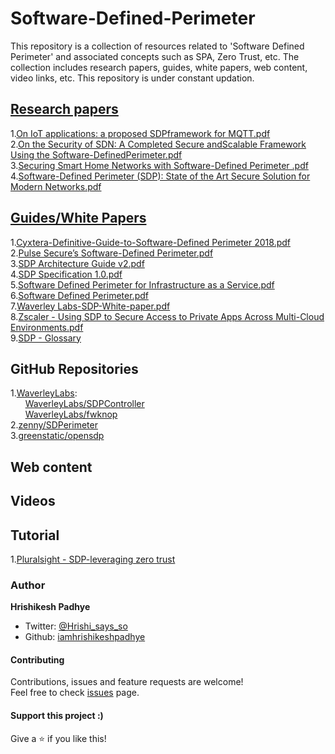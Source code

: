 # Software-Defined-Perimeter

This repository is a collection of resources related to 'Software Defined Perimeter' and associated concepts such as SPA, Zero Trust, etc. The collection includes research papers, guides, white papers, web content, video links, etc. This repository is under constant updation. 

## [Research papers](https://github.com/iamhrishikeshpadhye/Software-Defined-Perimeter/tree/master/Research%20Papers)
  1.[On IoT applications: a proposed SDPframework for MQTT.pdf](https://github.com/iamhrishikeshpadhye/Software-Defined-Perimeter/blob/master/Research%20Papers/On%20IoT%20applications:%20a%20proposed%20SDPframework%20for%20MQTT.pdf)<br>
  2.[On the Security of SDN: A Completed Secure andScalable Framework Using the Software-DefinedPerimeter.pdf](https://github.com/iamhrishikeshpadhye/Software-Defined-Perimeter/blob/master/Research%20Papers/On%20the%20Security%20of%20SDN:%20A%20Completed%20Secure%20andScalable%20Framework%20Using%20the%20Software-DefinedPerimeter.pdf)<br>
  3.[Securing Smart Home Networks with Software-Defined Perimeter .pdf](https://github.com/iamhrishikeshpadhye/Software-Defined-Perimeter/blob/master/Research%20Papers/Securing%20Smart%20Home%20Networks%20with%20Software-Defined%20Perimeter%20.pdf)<br>
  4.[Software-Defined Perimeter (SDP): State of the Art Secure Solution for Modern Networks.pdf](https://github.com/iamhrishikeshpadhye/Software-Defined-Perimeter/blob/master/Research%20Papers/Software-Defined%20Perimeter%20(SDP):%20State%20of%20the%20Art%20Secure%20Solution%20for%20Modern%20Networks.pdf)<br>
## [Guides/White Papers](https://github.com/iamhrishikeshpadhye/Software-Defined-Perimeter/tree/master/Guides)
  1.[Cyxtera-Definitive-Guide-to-Software-Defined Perimeter 2018.pdf](https://github.com/iamhrishikeshpadhye/Software-Defined-Perimeter/blob/master/Guides/Cyxtera-Definitive-Guide-to-Software-Defined%20Perimeter%202018.pdf)<br>
  2.[Pulse Secure’s Software-Defined Perimeter.pdf](https://github.com/iamhrishikeshpadhye/Software-Defined-Perimeter/blob/master/Guides/Pulse%20Secure%E2%80%99s%20Software-Defined%20Perimeter.pdf)<br>
  3.[SDP Architecture Guide v2.pdf](https://github.com/iamhrishikeshpadhye/Software-Defined-Perimeter/blob/master/Guides/SDP%20Architecture%20Guide%20v2.pdf)<br>
  4.[SDP Specification 1.0.pdf](https://github.com/iamhrishikeshpadhye/Software-Defined-Perimeter/blob/master/Guides/SDP%20Specification%201.0.pdf)<br>
  5.[Software Defined Perimeter for Infrastructure as a Service.pdf](https://github.com/iamhrishikeshpadhye/Software-Defined-Perimeter/blob/master/Guides/Software%20Defined%20Perimeter%20for%20Infrastructure%20as%20a%20Service.pdf)<br>
  6.[Software Defined Perimeter.pdf](https://github.com/iamhrishikeshpadhye/Software-Defined-Perimeter/blob/master/Guides/Software%20Defined%20Perimeter.pdf)<br>
  7.[Waverley Labs-SDP-White-paper.pdf](https://github.com/iamhrishikeshpadhye/Software-Defined-Perimeter/blob/master/Guides/Waverley%20Labs-SDP-White-paper.pdf)<br>
  8.[Zscaler - Using SDP to Secure Access to Private Apps Across Multi-Cloud Environments.pdf](https://github.com/iamhrishikeshpadhye/Software-Defined-Perimeter/blob/master/Guides/Zscaler%20-%20Using%20SDP%20to%20Secure%20Access%20to%20Private%20Apps%20Across%20Multi-Cloud%20Environments.pdf)<br>
  9.[SDP - Glossary](https://github.com/iamhrishikeshpadhye/Software-Defined-Perimeter/blob/master/Guides/SDP-glossary.pdf)<br>
## GitHub Repositories
  1.[WaverleyLabs](https://github.com/WaverleyLabs):<br>
  &nbsp;&nbsp;&nbsp;&nbsp;&nbsp;&nbsp;[WaverleyLabs/SDPController](https://github.com/WaverleyLabs/SDPcontroller)<br>
  &nbsp;&nbsp;&nbsp;&nbsp;&nbsp;&nbsp;[WaverleyLabs/fwknop](https://github.com/WaverleyLabs/fwknop)<br>
  2.[zenny/SDPerimeter](https://github.com/zenny/SD-Perimeter)<br>
  3.[greenstatic/opensdp](https://github.com/greenstatic/opensdp)<br>
## Web content
## Videos
## Tutorial
1.[Pluralsight - SDP-leveraging zero trust](https://www.pluralsight.com/courses/sdp-leveraging-zero-trust-create-network-security-architecture)

### Author

 **Hrishikesh Padhye**

* Twitter: [@Hrishi_says_so](https://twitter.com/Hrishi_says_so)
* Github: [iamhrishikeshpadhye](https://github.com/iamhrishikeshpadhye)

#### Contributing

Contributions, issues and feature requests are welcome!<br />Feel free to check [issues](https://github.com/iamhrishikeshpadhye/Software-Defined-Perimeter/issues) page.

#### Support this project :)

Give a ⭐️ if you like this!
